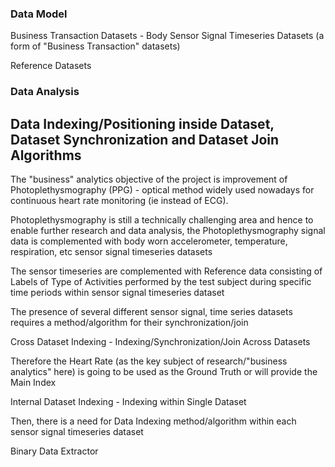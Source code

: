 ### Data Model

Business Transaction Datasets - Body Sensor Signal Timeseries Datasets (a form of "Business Transaction" datasets)

Reference Datasets

### Data Analysis

## Data Indexing/Positioning inside Dataset, Dataset Synchronization and Dataset Join Algorithms 

The "business" analytics objective of the project is improvement of Photoplethysmography (PPG) - optical method widely used nowadays for continuous heart rate monitoring (ie instead of ECG).

Photoplethysmography is still a technically challenging area and hence to enable further research and data analysis, the Photoplethysmography signal data is complemented with body worn accelerometer, temperature, respiration, etc sensor signal timeseries datasets 

The sensor timeseries are complemented with Reference data consisting of Labels of Type of Activities performed by the test subject during specific time periods within sensor signal timeseries dataset

The presence of several different sensor signal, time series datasets requires a method/algorithm for their synchronization/join   

Cross Dataset Indexing - Indexing/Synchronization/Join Across Datasets

Therefore the Heart Rate (as the key subject of research/"business analytics" here) is going to be used as the Ground Truth or will provide the Main Index 

Internal Dataset Indexing - Indexing within Single Dataset

Then, there is a need for Data Indexing method/algorithm within each sensor signal timeseries dataset 

Binary Data Extractor